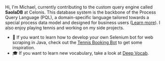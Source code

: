 Hi, I'm Michael, currently contributing to the custom query engine called <b>SaolaDB</b> at Celonis. This database system is the backbone of the Process Query Language (PQL), a domain-specific language tailored towards a special process data model and designed for business users ([Learn more](https://docs.celonis.com/en/pql---process-query-language.html)). I also enjoy playing tennis and working on my side projects.

- 🔎 If you want to learn how to develop your own Selenium bot for web scraping in Java, check out the [Tennis Booking Bot](https://github.com/michaelkennecke/tennis-booking-bot) to get some inspiration.
- 🎓 If you want to learn new vocabulary, take a look at [Deep Vocab](https://github.com/michaelkennecke/deep-vocab).

<!--
**michaelkennecke/michaelkennecke** is a ✨ _special_ ✨ repository because its `README.md` (this file) appears on your GitHub profile.

Here are some ideas to get you started:

- 🔭 I’m currently working on ...
- 🌱 I’m currently learning ...
- 👯 I’m looking to collaborate on ...
- 🤔 I’m looking for help with ...
- 💬 Ask me about ...
- 📫 How to reach me: ...
- 😄 Pronouns: ...
- ⚡ Fun fact: ...
-->
